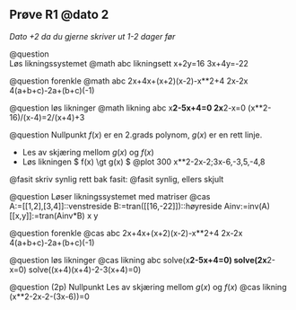## Prøve R1  @dato 2

*Dato +2 da du gjerne skriver ut 1-2 dager før*

@question  
Løs likningssystemet
@math abc likningsett
x+2y=16
3x+4y=-22


@question  forenkle
@math abc
2x+4x+(x+2)(x-2)-x**2+4
2x-2x
4(a+b+c)-2a+(b+c)(-1)

@question løs likninger
@math likning abc
x**2-5x+4=0
2x**2-x=0
(x**2-16)/(x-4)=2/(x+4)+3


@question Nullpunkt
$f(x)$ er en 2.grads polynom, $g(x)$ er en rett linje.
* Les av skjæring mellom $g(x)$ og $f(x)$
* Løs likningen $ f(x) \gt g(x) $
@plot 300
x**2-2x-2;3x-6,-3,5,-4,8


@fasit skriv synlig rett bak fasit: @fasit synlig, ellers skjult

@question
Løser likningssystemet med matriser
@cas  
A:=[[1,2],[3,4]]::venstreside
B:=tran([[16,-22]])::høyreside
Ainv:=inv(A)
[[x,y]]:=tran(Ainv*B)
x
y



@question  forenkle
@cas abc
2x+4x+(x+2)(x-2)-x**2+4
2x-2x
4(a+b+c)-2a+(b+c)(-1)

@question løs likninger
@cas likning abc
solve(x**2-5x+4=0)
solve(2x**2-x=0)
solve((x+4)(x+4)-2-3(x+4)=0)



@question (2p) Nullpunkt
Les av skjæring mellom $g(x)$ og $f(x)$
@cas likning
(x**2-2x-2-(3x-6))=0
